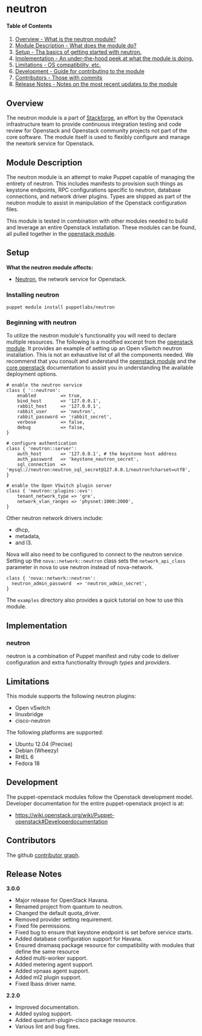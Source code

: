 neutron
===================================

#### Table of Contents

1. [Overview - What is the neutron module?](#overview)
2. [Module Description - What does the module do?](#module-description)
3. [Setup - Tha basics of getting started with neutron.](#setup)
4. [Implementation - An under-the-hood peek at what the module is doing.](#implementation)
5. [Limitations - OS compatibility, etc.](#limitations)
6. [Development - Guide for contributing to the module](#development)
7. [Contributors - Those with commits](#contributors)
8. [Release Notes - Notes on the most recent updates to the module](#release-notes)

Overview
--------

The neutron module is a part of [Stackforge](https://github.com/stackforge), an effort by the Openstack infrastructure team to provide continuous integration testing and code review for Openstack and Openstack community projects not part of the core software. The module itself is used to flexibly configure and manage the newtork service for Openstack.

Module Description
------------------

The neutron module is an attempt to make Puppet capable of managing the entirety of neutron. This includes manifests to provision such things as keystone endpoints, RPC configurations specific to neutron, database connections, and network driver plugins. Types are shipped as part of the neutron module to assist in manipulation of the Openstack configuration files.

This module is tested in combination with other modules needed to build and leverage an entire Openstack installation. These modules can be found, all pulled together in the [openstack module](https://github.com/stackforge/puppet-openstack).

Setup
-----

**What the neutron module affects:**

* [Neutron](https://wiki.openstack.org/wiki/Neutron), the network service for Openstack.

### Installing neutron

    puppet module install puppetlabs/neutron

### Beginning with neutron

To utilize the neutron module's functionality you will need to declare multiple resources. The following is a modified excerpt from the [openstack module](httpd://github.com/stackforge/puppet-openstack). It provides an example of setting up an Open vSwitch neutron installation. This is not an exhaustive list of all the components needed. We recommend that you consult and understand the [openstack module](https://github.com/stackforge/puppet-openstack) and the [core openstack](http://docs.openstack.org) documentation to assist you in understanding the available deployment options.

```puppet
# enable the neutron service
class { '::neutron':
    enabled         => true,
    bind_host       => '127.0.0.1',
    rabbit_host     => '127.0.0.1',
    rabbit_user     => 'neutron',
    rabbit_password => 'rabbit_secret',
    verbose         => false,
    debug           => false,
}

# configure authentication
class { 'neutron::server':
    auth_host       => '127.0.0.1', # the keystone host address
    auth_password   => 'keystone_neutron_secret',
    sql_connection  => 'mysql://neutron:neutron_sql_secret@127.0.0.1/neutron?charset=utf8',
}

# enable the Open VSwitch plugin server
class { 'neutron::plugins::ovs':
    tenant_network_type => 'gre',
    network_vlan_ranges => 'physnet:1000:2000',
}
```

Other neutron network drivers include:

* dhcp,
* metadata,
* and l3.

Nova will also need to be configured to connect to the neutron service. Setting up the `nova::network::neutron` class sets
the `network_api_class` parameter in nova to use neutron instead of nova-network.

```puppet
class { 'nova::network::neutron':
  neutron_admin_password  => 'neutron_admin_secret',
}
```


The `examples` directory also provides a quick tutorial on how to use this module.

Implementation
--------------

### neutron

neutron is a combination of Puppet manifest and ruby code to deliver configuration and extra functionality through *types* and *providers*.


Limitations
-----------

This module supports the following neutron plugins:

* Open vSwitch
* linuxbridge
* cisco-neutron

The following platforms are supported:

* Ubuntu 12.04 (Precise)
* Debian (Wheezy)
* RHEL 6
* Fedora 18

Development
-----------

The puppet-openstack modules follow the Openstack development model. Developer documentation for the entire puppet-openstack project is at:

* https://wiki.openstack.org/wiki/Puppet-openstack#Developerdocumentation

Contributors
------------
The github [contributor graph](https://github.com/stackforge/puppet-neutron/graphs/contributors).

Release Notes
-------------

**3.0.0**

* Major release for OpenStack Havana.
* Renamed project from quantum to neutron.
* Changed the default quota_driver.
* Removed provider setting requirement.
* Fixed file permissions.
* Fixed bug to ensure that keystone endpoint is set before service starts.
* Added database configuration support for Havana.
* Ensured dnsmasq package resource for compatibility with modules that define the same resource
* Added multi-worker support.
* Added metering agent support.
* Added vpnaas agent support.
* Added ml2 plugin support.
* Fixed lbass driver name.

**2.2.0**

* Improved documentation.
* Added syslog support.
* Added quantum-plugin-cisco package resource.
* Various lint and bug fixes.
